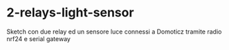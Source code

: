 # 2-relays-light-sensor
Sketch con due relay ed un sensore luce connessi a Domoticz tramite radio nrf24 e serial gateway
